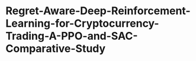 # Regret-Aware-Deep-Reinforcement-Learning-for-Cryptocurrency-Trading-A-PPO-and-SAC-Comparative-Study
